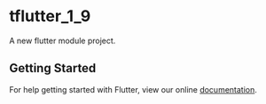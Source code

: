 # tflutter_1_9

A new flutter module project.

## Getting Started

For help getting started with Flutter, view our online
[documentation](https://flutter.dev/).
